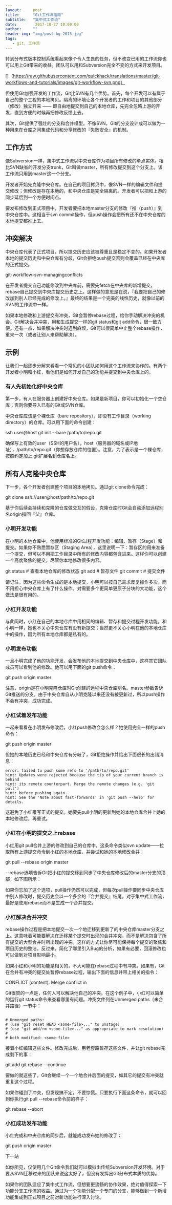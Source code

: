 ```yaml
---
layout:     post
title:      "Git工作流指南"
subtitle:   "集中式工作流"
date:        2017-10-27 10:00:00
author:     ""
header-img: "img/post-bg-2015.jpg"
tags:
   - git, 工作流
---
```



转到分布式版本控制系统看起来像个令人生畏的任务，但不改变已用的工作流你也可以用上Git带来的收益。团队可以用和Subversion完全不变的方式来开发项目。

[]（https://raw.githubusercontent.com/quickhack/translations/master/git-workflows-and-tutorials/images/git-workflow-svn.png）

但使用Git加强开发的工作流，Git比SVN有几个优势。首先，每个开发可以有属于自己的整个工程的本地拷贝。隔离的环境让各个开发者的工作和项目的其他部分（修改）独立开来 —— 即自由地提交到自己的本地仓库，先完全忽略上游的开发，直到方便的时候再把修改反馈上去。

其次，Git提供了强壮的分支和合并模型。不像SVN，Git的分支设计成可以做为一种用来在仓库之间集成代码和分享修改的『失败安全』的机制。


## 工作方式

像Subversion一样，集中式工作流以中央仓库作为项目所有修改的单点实体。相比SVN缺省的开发分支trunk，Git叫做master，所有修改提交到这个分支上。该工作流只用到master这一个分支。

开发者开始先克隆中央仓库。在自己的项目拷贝中，像SVN一样的编辑文件和提交修改；但修改是存在本地的，和中央仓库是完全隔离的。开发者可以把和上游的同步延后到一个方便时间点。

要发布修改到正式项目中，开发者要把本地master分支的修改『推（push）』到中央仓库中。这相当于svn commit操作，但push操作会把所有还不在中央仓库的本地提交都推上去。

## 冲突解决

中央仓库代表了正式项目，所以提交历史应该被尊重且是稳定不变的。如果开发者本地的提交历史和中央仓库有分歧，Git会拒绝push提交否则会覆盖已经在中央库的正式提交。

git-workflow-svn-managingconflicts

在开发者提交自己功能修改到中央库前，需要先fetch在中央库的新增提交，rebase自己提交到中央库提交历史之上。这样做的意思是在说，『我要把自己的修改加到别人已经完成的修改上。』最终的结果是一个完美的线性历史，就像以前的SVN的工作流中一样。

如果本地修改和上游提交有冲突，Git会暂停rebase过程，给你手动解决冲突的机会。Git解决合并冲突，用和生成提交一样的git status和git add命令，很一致方便。还有一点，如果解决冲突时遇到麻烦，Git可以很简单中止整个rebase操作，重来一次（或者让别人来帮助解决）。


## 示例

让我们一起逐步分解来看看一个常见的小团队如何用这个工作流来协作的。有两个开发者小明和小红，看他们是如何开发自己的功能并提交到中央仓库上的。

### 有人先初始化好中央仓库

第一步，有人在服务器上创建好中央仓库。如果是新项目，你可以初始化一个空仓库；否则你要导入已有的Git或SVN仓库。

中央仓库应该是个裸仓库（bare repository），即没有工作目录（working directory）的仓库。可以用下面的命令创建：

ssh user@host
git init --bare /path/to/repo.git

确保写上有效的user（SSH的用户名），host（服务器的域名或IP地址），/path/to/repo.git（你想存放仓库的位置）。注意，为了表示是一个裸仓库，按照约定加上.git扩展名到仓库名上。

## 所有人克隆中央仓库

下一步，各个开发者创建整个项目的本地拷贝。通过git clone命令完成：

git clone ssh://user@host/path/to/repo.git

基于你后续会持续和克隆的仓库做交互的假设，克隆仓库时Git会自动添加远程别名origin指回『父』仓库。


### 小明开发功能

在小明的本地仓库中，他使用标准的Git过程开发功能：编辑、暂存（Stage）和提交。如果你不熟悉暂存区（Staging Area），这里说明一下：暂存区的用来准备一个提交，但可以不用把工作目录中所有的修改内容都包含进来。这样你可以创建一个高度聚焦的提交，尽管你本地修改很多内容。

git status # 查看本地仓库的修改状态
git add # 暂存文件
git commit # 提交文件


请记住，因为这些命令生成的是本地提交，小明可以按自己需求反复操作多次，而不用担心中央仓库上有了什么操作。对需要多个更简单更原子分块的大功能，这个做法是很有用的。

### 小红开发功能

与此同时，小红在自己的本地仓库中用相同的编辑、暂存和提交过程开发功能。和小明一样，她也不关心中央仓库有没有新提交；当然更不关心小明在他的本地仓库中的操作，因为所有本地仓库都是私有的。

### 小明发布功能


一旦小明完成了他的功能开发，会发布他的本地提交到中央仓库中，这样其它团队成员可以看到他的修改。他可以用下面的git push命令：

git push origin master

注意，origin是在小明克隆仓库时Git创建的远程中央仓库别名。master参数告诉Git推送的分支。由于中央仓库自从小明克隆以来还没有被更新过，所以push操作不会有冲突，成功完成。


### 小红试着发布功能

一起来看看在小明发布修改后，小红push修改会怎么样？她使用完全一样的push命令：

git push origin master

但她的本地历史已经和中央仓库有分岐了，Git拒绝操作并给出下面很长的出错消息：


```
error: failed to push some refs to '/path/to/repo.git'
hint: Updates were rejected because the tip of your current branch is behind
hint: its remote counterpart. Merge the remote changes (e.g. 'git pull')
hint: before pushing again.
hint: See the 'Note about fast-forwards' in 'git push --help' for details.

```

这避免了小红覆写正式的提交。她要先pull小明的更新到她的本地仓库合并上她的本地修改后，再重试。

### 小红在小明的提交之上rebase


小红用git pull合并上游的修改到自己的仓库中。这条命令类似svn update——拉取所有上游提交命令到小红的本地仓库，并尝试和她的本地修改合并：

git pull --rebase origin master

--rebase选项告诉Git把小红的提交移到同步了中央仓库修改后的master分支的顶部，如下图所示：

[](https://raw.githubusercontent.com/quickhack/translations/master/git-workflows-and-tutorials/images/git-workflow-svn-6.png)

如果你忘加了这个选项，pull操作仍然可以完成，但每次pull操作要同步中央仓库中别人修改时，提交历史会以一个多余的『合并提交』结尾。对于集中式工作流，最好是使用rebase而不是生成一个合并提交。

### 小红解决合并冲突

rebase操作过程是把本地提交一次一个地迁移到更新了的中央仓库master分支之上。这意味着可能要解决在迁移某个提交时出现的合并冲突，而不是解决包含了所有提交的大型合并时所出现的冲突。这样的方式让你尽可能保持每个提交的聚焦和项目历史的整洁。反过来，简化了哪里引入Bug的分析，如果有必要，回滚修改也可以做到对项目影响最小。

如果小红和小明的功能是相关的，不大可能在rebase过程中有冲突。如果有，Git在合并有冲突的提交处暂停rebase过程，输出下面的信息并带上相关的指令：

CONFLICT (content): Merge conflict in

[](https://raw.githubusercontent.com/quickhack/translations/master/git-workflows-and-tutorials/images/git-workflow-svn-8.png)



Git很赞的一点是，任何人可以解决他自己的冲突。在这个例子中，小红可以简单的运行git status命令来查看哪里有问题。冲突文件列在Unmerged paths（未合并路径）一节中：

```

# Unmerged paths:
# (use "git reset HEAD <some-file>..." to unstage)
# (use "git add/rm <some-file>..." as appropriate to mark resolution)
#
# both modified: <some-file>

```

接着小红编辑这些文件。修改完成后，用老套路暂存这些文件，并让git rebase完成剩下的事：

git add
git rebase --continue

要做的就这些了。Git会继续一个一个地合并后面的提交，如其它的提交有冲突就重复这个过程。

如果你碰到了冲突，但发现搞不定，不要惊慌。只要执行下面这条命令，就可以回到你执行git pull --rebase命令前的样子：

git rebase --abort


### 小红成功发布功能


小红完成和中央仓库的同步后，就能成功发布她的修改了：

git push origin master

下一站

如你所见，仅使用几个Git命令我们就可以模拟出传统Subversion开发环境。对于要从SVN迁移过来的团队来说这太好了，但没有发挥出Git分布式本质的优势。

如果你的团队适应了集中式工作流，但想要更流畅的协作效果，绝对值得探索一下功能分支工作流的收益。通过为一个功能分配一个专门的分支，能够做到一个新增功能集成到正式项目之前对新功能进行深入讨论。

